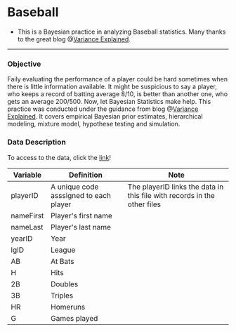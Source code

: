 # Baseball
+ This is a Bayesian practice in analyzing Baseball statistics. Many thanks to the great blog @[Variance Explained](http://varianceexplained.org/).

------------
### Objective
Faily evaluating the performance of a player could be hard sometimes when there is little information available. It might be suspicious to say a player, who keeps a record of batting average 8/10, is better than another one, who gets an average 200/500. Now, let Bayesian Statistics make help. This practice was conducted under the guidance from blog @[Variance Explained](http://varianceexplained.org/). It covers empirical Bayesian prior estimates, hierarchical modeling, mixture model, hypothese testing and simulation.

### Data Description
To access to the data, click the [link](https://github.com/chadwickbureau/baseballdatabank)!

Variable|Definition|Note
---|---|---
playerID|A unique code asssigned to each player|The playerID links the data in this file with records in the other files
nameFirst|Player's first name|
nameLast|Player's last name|
yearID|Year|
lgID|League|
AB|At Bats| 
H|Hits|
2B|Doubles|
3B|Triples|
HR|Homeruns|
G|Games played|
